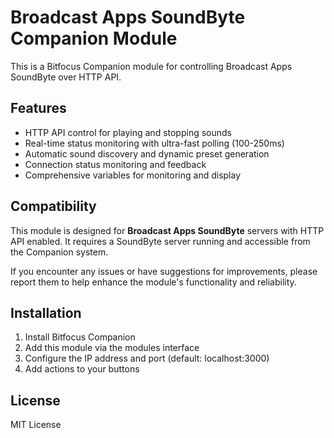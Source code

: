 # Broadcast Apps SoundByte Companion Module

This is a Bitfocus Companion module for controlling Broadcast Apps SoundByte over HTTP API.

## Features

- HTTP API control for playing and stopping sounds
- Real-time status monitoring with ultra-fast polling (100-250ms)
- Automatic sound discovery and dynamic preset generation
- Connection status monitoring and feedback
- Comprehensive variables for monitoring and display

## Compatibility

This module is designed for **Broadcast Apps SoundByte** servers with HTTP API enabled.
It requires a SoundByte server running and accessible from the Companion system.

If you encounter any issues or have suggestions for improvements, please report them to help enhance the module's functionality and reliability.

## Installation

1. Install Bitfocus Companion
2. Add this module via the modules interface
3. Configure the IP address and port (default: localhost:3000)
4. Add actions to your buttons

## License

MIT License 